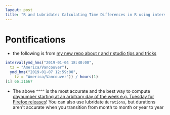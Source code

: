 ```yaml
---
layout: post
title: "R and Lubridate: Calculating Time Differences in R using intervals aka a better way to compute daynumber starting from arbitrary day of the week"
---
```

# Pontifications

* the following is from [my new repo about r and r studio tips and tricks](https://github.com/rtanglao/rt-making-r-and-rstudio-work-for-me#07-january-2019-how-to-calculate-time-differences-for-support)

```r
interval(ymd_hms("2019-01-04 18:40:00", 
  tz = "America/Vancouver"), 
  ymd_hms("2019-01-07 12:59:00", 
    tz = "America/Vancouver")) / hours(1)
[1] 66.31667
```

* The above ^^^^ is the most accurate and the best way to compute [daynumber starting at an arbitrary day of the week e.g. Tuesday for Firefox releases](http://rolandtanglao.com/2019/01/06/p1-lubridate-ydate-to-release-week-daynumber/)! 
You can also use lubridate ```durations```, but 
durations aren't accurate when you transition 
from month to month or year to year